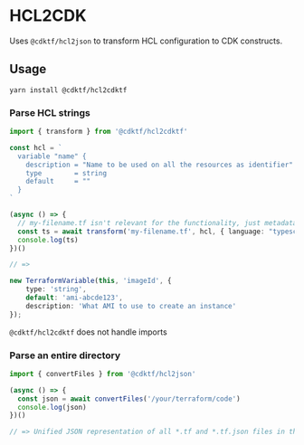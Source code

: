 # HCL2CDK

Uses `@cdktf/hcl2json` to transform HCL configuration to CDK constructs.

## Usage

```
yarn install @cdktf/hcl2cdktf
```

### Parse HCL strings

```ts
import { transform } from '@cdktf/hcl2cdktf'

const hcl = `
  variable "name" {
    description = "Name to be used on all the resources as identifier"
    type        = string
    default     = ""
  }
`

(async () => {
  // my-filename.tf isn't relevant for the functionality, just metadata
  const ts = await transform('my-filename.tf', hcl, { language: "typescript" })
  console.log(ts)
})()

// =>

new TerraformVariable(this, 'imageId', {
    type: 'string',
    default: 'ami-abcde123',
    description: 'What AMI to use to create an instance'
});
```

`@cdktf/hcl2cdktf` does not handle imports

### Parse an entire directory


```js
import { convertFiles } from '@cdktf/hcl2json'

(async () => {
  const json = await convertFiles('/your/terraform/code')
  console.log(json)
})()

// => Unified JSON representation of all *.tf and *.tf.json files in the given directory
```
